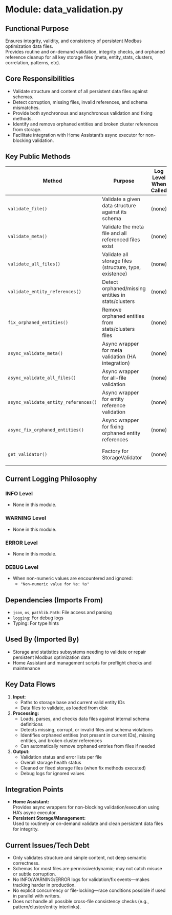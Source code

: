 # Module: data_validation.py

## Functional Purpose
Ensures integrity, validity, and consistency of persistent Modbus optimization data files.  
Provides routine and on-demand validation, integrity checks, and orphaned reference cleanup for all key storage files (meta, entity_stats, clusters, correlation, patterns, etc).

## Core Responsibilities
- Validate structure and content of all persistent data files against schemas.
- Detect corruption, missing files, invalid references, and schema mismatches.
- Provide both synchronous and asynchronous validation and fixing methods.
- Identify and remove orphaned entities and broken cluster references from storage.
- Facilitate integration with Home Assistant’s async executor for non-blocking validation.

## Key Public Methods
| Method                           | Purpose                                                      | Log Level When Called   | Success Indicator                             |
|-----------------------------------|--------------------------------------------------------------|------------------------|-----------------------------------------------|
| `validate_file()`                 | Validate a given data structure against its schema           | (none)                 | Returns (is_valid, list_of_errors)            |
| `validate_meta()`                 | Validate the meta file and all referenced files exist        | (none)                 | Returns (is_valid, list_of_errors)            |
| `validate_all_files()`            | Validate all storage files (structure, type, existence)      | (none)                 | Returns results dict with overall/file status |
| `validate_entity_references()`    | Detect orphaned/missing entities in stats/clusters           | (none)                 | Returns (is_valid, issues_dict)               |
| `fix_orphaned_entities()`         | Remove orphaned entities from stats/clusters files           | (none)                 | Dict of removals/errors                       |
| `async_validate_meta()`           | Async wrapper for meta validation (HA integration)           | (none)                 | As above                                      |
| `async_validate_all_files()`      | Async wrapper for all-file validation                        | (none)                 | As above                                      |
| `async_validate_entity_references()` | Async wrapper for entity reference validation            | (none)                 | As above                                      |
| `async_fix_orphaned_entities()`   | Async wrapper for fixing orphaned entity references          | (none)                 | As above                                      |
| `get_validator()`                 | Factory for StorageValidator                                 | (none)                 | Returns StorageValidator instance             |

## Current Logging Philosophy

### INFO Level
- None in this module.

### WARNING Level
- None in this module.

### ERROR Level
- None in this module.

### DEBUG Level
- When non-numeric values are encountered and ignored:
  - `"Non-numeric value for %s: %s"`

## Dependencies (Imports From)
- `json`, `os`, `pathlib.Path`: File access and parsing
- `logging`: For debug logs
- Typing: For type hints

## Used By (Imported By)
- Storage and statistics subsystems needing to validate or repair persistent Modbus optimization data
- Home Assistant and management scripts for preflight checks and maintenance

## Key Data Flows
1. **Input:**
   - Paths to storage base and current valid entity IDs
   - Data files to validate, as loaded from disk
2. **Processing:**
   - Loads, parses, and checks data files against internal schema definitions
   - Detects missing, corrupt, or invalid files and schema violations
   - Identifies orphaned entities (not present in current IDs), missing entities, and broken cluster references
   - Can automatically remove orphaned entries from files if needed
3. **Output:**
   - Validation status and error lists per file
   - Overall storage health status
   - Cleaned or fixed storage files (when fix methods executed)
   - Debug logs for ignored values

## Integration Points
- **Home Assistant:**  
  Provides async wrappers for non-blocking validation/execution using HA’s async executor.
- **Persistent Storage/Management:**  
  Used to routinely or on-demand validate and clean persistent data files for integrity.

## Current Issues/Tech Debt
- Only validates structure and simple content, not deep semantic correctness.
- Schemas for most files are permissive/dynamic; may not catch misuse or subtle corruption.
- No INFO/WARNING/ERROR logs for validation/fix events—makes tracking harder in production.
- No explicit concurrency or file-locking—race conditions possible if used in parallel with writers.
- Does not handle all possible cross-file consistency checks (e.g., pattern/cluster/entity interlinks).